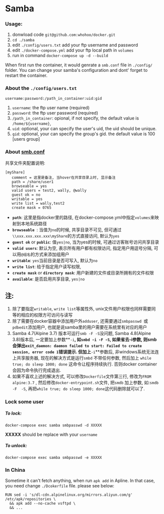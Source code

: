 # Samba
### Usage:
1. donwload code `git@github.com:whohoo/docker.git`
2. `cd ./samba`
3. edit `./config/users.txt` add your ftp username and password
4. edit `./docker-compose.yml` add your ftp local path in `volumes`
5. run in command `docker-compose up -d --build`

When first run the container, it would genrate a `smb.conf` file in `./config/` folder. You can change your samba's configuration and dont' forget to restart the container.

### About the `./config/users.txt`

`username:password:/path_in_container:uid:gid`

1. `username`: the ftp user name (required)
2. `password`: the ftp user password (required)
3. `/path_in_container`: opional, if not specify, the default value is `/home/${username}`, 
4. `uid`: optional, your can specify the user's uid, the uid should be unique.
5. `gid`: optional, your can specify the group's gid. the default value is 100 [users group]

### About [smb.conf](https://www.samba.org/samba/docs/current/man-html/smb.conf.5.html)
共享文件夹配置说明:

```
[myShare]
   comment = 这里是备注, 当hover在共享目录上时, 显示备注
   path = /share/user1
   browseable = yes
   valid users = test2, wally, @wally
   guest ok = no
   writable = yes
   write list = wally,test2
   create mask = 0765
```
- **`path`**: 这里是指docker里的路径, 在docker-compose.yml中指定`volumes`来映射到本地系统路径
- **`browseable `**: 当值为`no`的时候, 共享目录不可见, 但可通过`\\xxx.xxx.xxx.xxx\myShare`的方式直接访问, 默认为`yes`
- **`guest ok`** or **`public`**: 值`yes|no`, 当为yes的时候, 可通过访客账号访问共享目录
- **`valid users`**: 默认为空, 表示所有用户都有权限访问, 指定用户用逗号分隔, 可以用`@组名`的方式来添加组用户
- **`writable`**: `yes`当前目录是否可写入, 默认为`no`
- **`write list`**: 给于指定用户读写权限, 
- **`create mask`** or **`directory mask`**: 用户新建的文件或目录所拥有的文件权限
- **`available`**: 是否启用共享目录, `yes|no`

## **注**: 

1. 除了要指定`writable`, `write list`等属性外, unix文件用户权限也同样需要同等的相应的权限方可访问与读写
2. 除了需要在docker容器中添加用户外`adduser`, 还需要通过`smbpasswd `或`pdbedit`添加用户, 也就是说samba里的用户需要在系统里有对应的用户
3. Samba 4.7(Alpine 3.7) 版本可运行`smb -F -S`没问题, Samba 4.8(Alpine 3.8)版本后, 一定要加上参数**`-i`**, 如`smbd -i -F -S`, 如果省去-i参数, 则smb会弹出`exit_daemon: daemon failed to start: Failed to create session, error code 1`错误提示. 但加上**`-i`**参数后, 非windows系统无法连上共享服务器, 现在的解决方式是运行`smbd` 不带任何参数, 然后加上 `while true; do sleep 1000; done` 这命令让程序持续执行. 否则docker container会因为命令执行完成退出. 
4. 如果不喜欢上述的解决方式, 可以修改`Dockerfile`文件第三行, 修改为`FROM alpine:3.7` , 然后修改`docker-entrypoint.sh`文件, 把`smdb` 加上参数, 如:`smdb -F  -S`, 再把`while true; do sleep 1000; done`这代码删除就可以了.


### Lock some user
##### To lock:
`docker-compose exec samba smbpasswd -d XXXXX`  

**XXXXX** should be replace with your `username` 

##### To unlock:
`docker-compose exec samba smbpasswd -e XXXXX`

### In China
Sometime it can't fetch anything, when run `apk add` in Apline. In that case, you need change `./Dcokerfile` file. please see below:  

```
RUN sed -i 's/dl-cdn.alpinelinux.org/mirrors.aliyun.com/g' /etc/apk/repositories \
  && apk add --no-cache vsftpd \
  && ...
```

